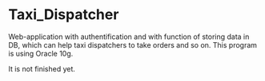 # Taxi_Dispatcher
Web-application with authentification and with function of storing data in DB, which can help taxi dispatchers to take orders
and so on.
This program is using Oracle 10g. 

It is not finished yet.
